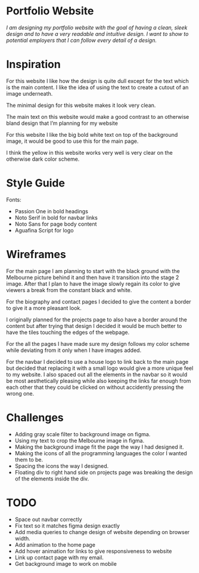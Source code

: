 # Portfolio Website
*I am designing my portfolio website with the goal of having a clean, sleek design and to have a very readable and intuitive design.	I want to show to potential employers that I can follow every detail of a design.*


# Inspiration


For this website I like how the design is quite dull except for the text which is the main content. I like the idea of using the text to create a cutout of an image underneath.

The minimal design for this website makes it look very clean.

The main text on this website would make a good contrast to an otherwise bland design that I’m planning for my website

For this website I like the big bold white text on top of the background image, it would be good to use this for the main page.

I think the yellow in this website works very well is very clear on the otherwise dark color scheme.


# Style Guide

Fonts: 	
- Passion One in bold headings
- Noto Serif in bold for navbar links
- Noto Sans for page body content
- Aguafina Script for logo



# Wireframes

For the main page I am planning to start with the black ground with the Melbourne picture behind it and then have it transition into the stage 2 image. After that I plan to have the image slowly regain its color to give viewers a break from the constant black and white.

For the biography and contact pages I decided to give the content a border to give it a more pleasant look.

I originally planned for the projects page to also have a border around the content but after trying that design I decided it would be much better to have the tiles touching the edges of the webpage.

For the all the pages I have made sure my design follows my color scheme while deviating from it only when I have images added.

For the navbar I decided to use a house logo to link back to the main page but decided that replacing it with a small logo would give a more unique feel to my website. I also spaced out all the elements in the navbar so it would be most aesthetically pleasing while also keeping the links far enough from each other that they could be clicked on without accidently pressing the wrong one.

# Challenges

-	Adding gray scale filter to background image on figma.
-	Using my text to crop the Melbourne image in figma.
-	Making the background image fit the page the way I had designed it.
-	Making the icons of all the programming languages the color I wanted them to be.
-	Spacing the icons the way I designed.
-	Floating div to right hand side on projects page was breaking the design of the elements inside the div.

# TODO

-	Space out navbar correctly
-	Fix text so it matches figma design exactly
-	Add media queries to change design of website depending on browser width.
-	Add animation to the home page
-	Add hover animation for links to give responsiveness to website
-	Link up contact page with my email.
-	Get background image to work on mobile
